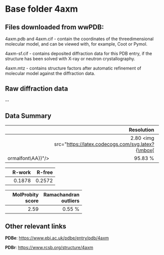 # Base folder 4axm

## Files downloaded from wwPDB:

4axm.pdb and 4axm.cif - contain the coordinates of the threedimensional molecular model, and can be viewed with, for example, Coot or Pymol.

4axm-sf.cif - contains deposited diffraction data for this PDB entry, if the structure has been solved with X-ray or neutron crystallography.

4axm.mtz - contains structure factors after automatic refinement of molecular model against the diffraction data.

## Raw diffraction data

--<br> 

## Data Summary
|   | Resolution | Completeness| I/sigma |
|---|-------------:|----------------:|--------------:|
|   |2.80 <img src="https://latex.codecogs.com/svg.latex?{\mbox{
ormalfont\AA}}"/>|95.83 %|<img width=50/>7.34 |

|   | **R-work**| **R-free**   
|---|-------------:|----------------:|           
||0.1878|0.2572|

|   |**MolProbity<br>score**| **Ramachandran<br>outliers** 
|---|-------------:|----------------:|
||2.59|0.55 %|

## Other relevant links 
**PDBe**:  https://www.ebi.ac.uk/pdbe/entry/pdb/4axm
 
**PDBr**: https://www.rcsb.org/structure/4axm 

